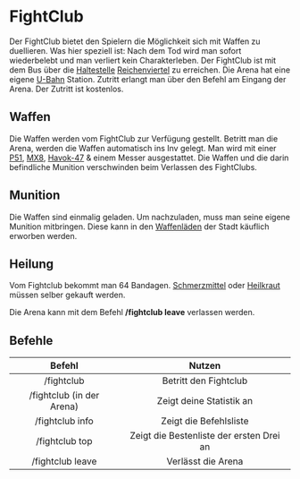# FightClub 

Der FightClub bietet den Spielern die Möglichkeit sich mit Waffen zu duellieren. Was hier speziell ist: Nach dem Tod wird man sofort wiederbelebt und man verliert kein Charakterleben. Der FightClub ist mit dem Bus über die [Haltestelle](../../pages/öpnv/bus.md) [Reichenviertel](../../pages/gebiete/reichenviertel.md) zu erreichen. Die Arena hat eine eigene [U-Bahn](../../pages/öpnv/ubahn.md) Station. Zutritt erlangt man über den Befehl am Eingang der Arena. Der Zutritt ist kostenlos.

## Waffen
Die Waffen werden vom FightClub zur Verfügung gestellt. Betritt man die Arena, werden die Waffen automatisch ins Inv gelegt. Man wird mit einer [P51](../../pages/items/weapons/pistole.md), [MX8](../../pages/items/weapons/maschinenpistole.md), [Havok-47](../../pages/items/weapons/sturmgewehre.md) & einem Messer ausgestattet. Die Waffen und die darin befindliche Munition verschwinden beim Verlassen des FightClubs.

## Munition
Die Waffen sind einmalig geladen. Um nachzuladen, muss man seine eigene Munition mitbringen. Diese kann in den [Waffenläden](../../pages/biz/waffenladen.md) der Stadt käuflich erworben werden.

## Heilung
Vom Fightclub bekommt man 64 Bandagen. [Schmerzmittel](../../pages/bmt/schmerzmittel.md) oder [Heilkraut](../../pages/bmt/heilkraut.md) müssen selber gekauft werden.

Die Arena kann mit dem Befehl **/fightclub leave** verlassen werden.

## Befehle

| Befehl | Nutzen | 
|:-:|:-:|
| /fightclub | Betritt den Fightclub |
| /fightclub (in der Arena) | Zeigt deine Statistik an |
| /fightclub info | Zeigt die Befehlsliste |
| /fightclub top | Zeigt die Bestenliste der ersten Drei an |
| /fightclub leave | Verlässt die Arena |
